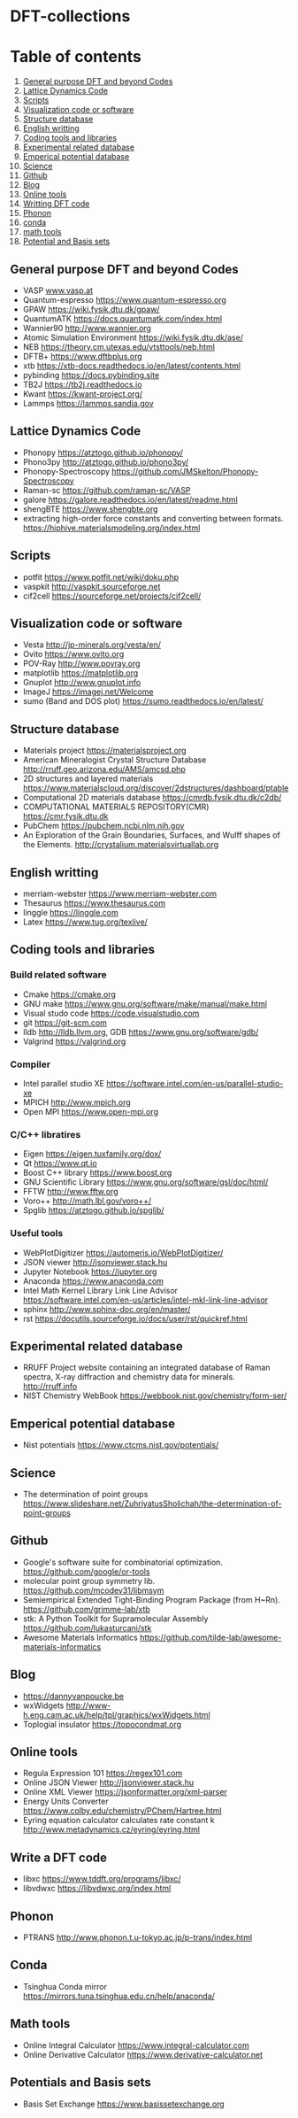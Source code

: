 # DFT-collections

# Table of contents
1. [General purpose DFT and beyond Codes](#gp_DFT_code)
2. [Lattice Dynamics Code](#phon)
3. [Scripts](#scripts)
4. [Visualization code or software](#Visualization)
5. [Structure database](#database)
6. [English writting](#writting)
7. [Coding tools and libraries](#tools)
8. [Experimental related database](#experimental)
9. [Emperical potential database](#emperical)
10. [Science](#science)
11. [Github](#github)
12. [Blog](#blog)
13. [Online tools](#onlinetools)
14. [Writting DFT code](#dftcode)
15. [Phonon](#phonon)
16. [conda](#conda)
17. [math tools](#math)
18. [Potential and Basis sets](#basis)


## General purpose DFT and beyond Codes <a name="gp_DFT_code"></a>
* VASP www.vasp.at
* Quantum-espresso https://www.quantum-espresso.org
* GPAW https://wiki.fysik.dtu.dk/gpaw/
* QuantumATK https://docs.quantumatk.com/index.html
* Wannier90 http://www.wannier.org
* Atomic Simulation Environment https://wiki.fysik.dtu.dk/ase/
* NEB https://theory.cm.utexas.edu/vtsttools/neb.html
* DFTB+ https://www.dftbplus.org
* xtb https://xtb-docs.readthedocs.io/en/latest/contents.html
* pybinding https://docs.pybinding.site
* TB2J https://tb2j.readthedocs.io
* Kwant https://kwant-project.org/
* Lammps https://lammps.sandia.gov

## Lattice Dynamics Code  <a name="phon"></a>
* Phonopy https://atztogo.github.io/phonopy/
* Phono3py http://atztogo.github.io/phono3py/
* Phonopy-Spectroscopy https://github.com/JMSkelton/Phonopy-Spectroscopy
* Raman-sc https://github.com/raman-sc/VASP
* galore https://galore.readthedocs.io/en/latest/readme.html
* shengBTE https://www.shengbte.org
* extracting high-order force constants and converting between formats. https://hiphive.materialsmodeling.org/index.html
## Scripts  <a name="scripts"></a>
* potfit https://www.potfit.net/wiki/doku.php
* vaspkit http://vaspkit.sourceforge.net
* cif2cell https://sourceforge.net/projects/cif2cell/

## Visualization code or software  <a name="Visualization"></a>
* Vesta http://jp-minerals.org/vesta/en/
* Ovito https://www.ovito.org
* POV-Ray http://www.povray.org
* matplotlib https://matplotlib.org
* Gnuplot http://www.gnuplot.info
* ImageJ https://imagej.net/Welcome
* sumo (Band and DOS plot) https://sumo.readthedocs.io/en/latest/
## Structure database  <a name="database"></a>
* Materials project https://materialsproject.org
* American Mineralogist Crystal Structure Database http://rruff.geo.arizona.edu/AMS/amcsd.php
* 2D structures and layered materials https://www.materialscloud.org/discover/2dstructures/dashboard/ptable
* Computational 2D materials database https://cmrdb.fysik.dtu.dk/c2db/
* COMPUTATIONAL MATERIALS REPOSITORY(CMR) https://cmr.fysik.dtu.dk
* PubChem https://pubchem.ncbi.nlm.nih.gov
* An Exploration of the Grain Boundaries, Surfaces, and Wulff shapes of the Elements. http://crystalium.materialsvirtuallab.org
## English writting  <a name="writting"></a>
* merriam-webster https://www.merriam-webster.com
* Thesaurus https://www.thesaurus.com
* linggle https://linggle.com
* Latex https://www.tug.org/texlive/

## Coding tools and libraries  <a name="tools"></a>

### Build related software
* Cmake https://cmake.org
* GNU make https://www.gnu.org/software/make/manual/make.html
* Visual studo code https://code.visualstudio.com
* git https://git-scm.com
* lldb http://lldb.llvm.org,  GDB https://www.gnu.org/software/gdb/
* Valgrind https://valgrind.org
### Compiler
* Intel parallel studio XE https://software.intel.com/en-us/parallel-studio-xe
* MPICH http://www.mpich.org
* Open MPI https://www.open-mpi.org
### C/C++ libratires
* Eigen  https://eigen.tuxfamily.org/dox/
* Qt https://www.qt.io
* Boost C++ library https://www.boost.org
* GNU Scientific Library https://www.gnu.org/software/gsl/doc/html/
* FFTW http://www.fftw.org
* Voro++ http://math.lbl.gov/voro++/
* Spglib https://atztogo.github.io/spglib/

### Useful tools
* WebPlotDigitizer https://automeris.io/WebPlotDigitizer/
* JSON viewer http://jsonviewer.stack.hu
* Jupyter Notebook https://jupyter.org
* Anaconda https://www.anaconda.com
* Intel Math Kernel Library Link Line Advisor https://software.intel.com/en-us/articles/intel-mkl-link-line-advisor
* sphinx http://www.sphinx-doc.org/en/master/
* rst https://docutils.sourceforge.io/docs/user/rst/quickref.html

## Experimental related database  <a name="experimental"></a>
* RRUFF Project website containing an integrated database of Raman spectra, X-ray diffraction and chemistry data for minerals. http://rruff.info
* NIST Chemistry WebBook https://webbook.nist.gov/chemistry/form-ser/
## Emperical potential database <a name="emperical"></a>
* Nist potentials https://www.ctcms.nist.gov/potentials/

## Science <a name="science"></a>
* The determination of point groups https://www.slideshare.net/ZuhriyatusSholichah/the-determination-of-point-groups
## Github <a name="github"></a>
* Google's software suite for combinatorial optimization. https://github.com/google/or-tools
* molecular point group symmetry lib. https://github.com/mcodev31/libmsym
* Semiempirical Extended Tight-Binding Program Package (from H~Rn). https://github.com/grimme-lab/xtb
* stk: A Python Toolkit for Supramolecular Assembly https://github.com/lukasturcani/stk
* Awesome Materials Informatics https://github.com/tilde-lab/awesome-materials-informatics

## Blog <a name="blog"></a>
* https://dannyvanpoucke.be
* wxWidgets http://www-h.eng.cam.ac.uk/help/tpl/graphics/wxWidgets.html
* Toplogial insulator https://topocondmat.org

## Online tools <a name = "onlinetools"></a>
* Regula Expression 101 https://regex101.com
* Online JSON Viewer http://jsonviewer.stack.hu
* Online XML Viewer https://jsonformatter.org/xml-parser
* Energy Units Converter https://www.colby.edu/chemistry/PChem/Hartree.html
* Eyring equation calculator calculates rate constant k http://www.metadynamics.cz/eyring/eyring.html

## Write a DFT code <a name = "dftcode"></a>
* libxc https://www.tddft.org/programs/libxc/
* libvdwxc https://libvdwxc.org/index.html

## Phonon <a name = "phonon"></a>
* PTRANS http://www.phonon.t.u-tokyo.ac.jp/p-trans/index.html

## Conda <a name = "conda"></a>
* Tsinghua Conda mirror https://mirrors.tuna.tsinghua.edu.cn/help/anaconda/

## Math tools <a name = "math"></a>
* Online Integral Calculator https://www.integral-calculator.com
* Online Derivative Calculator https://www.derivative-calculator.net

## Potentials and Basis sets <a name = "basis"></a>
*  Basis Set Exchange https://www.basissetexchange.org

